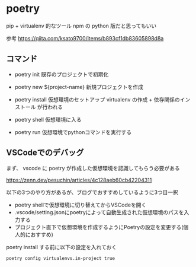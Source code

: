 # poetry

pip + virtualenv 的なツール
npm の python 版だと思ってもいい

参考
https://qiita.com/ksato9700/items/b893cf1db83605898d8a

## コマンド

- poetry init
既存のプロジェクトで初期化
- poetry new ${project-name}
新規プロジェクトを作成

- poetry install
仮想環境のセットアップ
virtualenv の作成 + 依存関係のインストール
が行われる

- poetry shell
仮想環境に入る

- poetry run
仮想環境でpythonコマンドを実行する

## VSCodeでのデバッグ

まず、 vscode に poetry が作成した仮想環境を認識してもらう必要がある


https://zenn.dev/pesuchin/articles/4c128aeb60cb42204311

以下の3つのやり方があるが、ブログでおすすめしているように3つ目一択
-   poetry shellで仮想環境に切り替えてからVSCodeを開く
-   .vscode/setting.jsonにpoetryによって自動生成された仮想環境のパスを入力する
-   プロジェクト直下で仮想環境を作成するようにPoetryの設定を変更する(個人的におすすめ)


poetry install する前に以下の設定を入れておく
```
poetry config virtualenvs.in-project true
```


<!--stackedit_data:
eyJoaXN0b3J5IjpbOTI0NjEyMDU5XX0=
-->